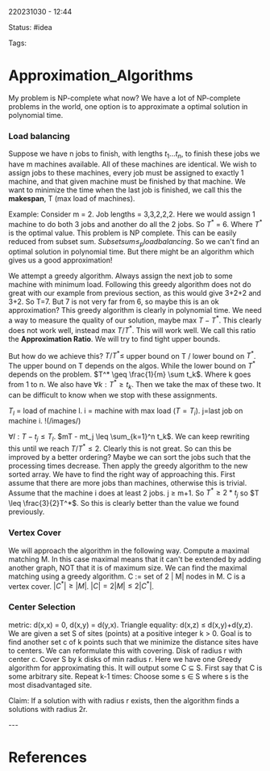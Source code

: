 220231030 - 12:44

Status: #idea

Tags:

# Approximation_Algorithms
My problem is NP-complete what now? We have a lot of NP-complete problems in the world, one option is to approximate a optimal solution in polynomial time. 

### Load balancing
Suppose we have n jobs to finish, with lengths $t_1 ... t_n$, to finish these jobs we have m machines available. All of these machines are identical. We wish to assign jobs to these machines, every job must be assigned to exactly 1 machine, and that given machine must be finished by that machine. We want to minimize the time when the last job is finished, we call this the **makespan**, T (max load of machines).  

Example: Consider m = 2. Job lengths = 3,3,2,2,2. Here we would assign 1 machine to do both 3 jobs and another do all the 2 jobs. So $T^*$ = 6. Where $T^*$ is the optimal value. This problem is NP complete. This can be easily reduced from subset sum. $Subset sum \leq_p load balancing$. So we can't find an optimal solution in polynomial time. But there might be an algorithm which gives us a good approximation! 

We attempt a greedy algorithm. Always assign the next job to some machine with minimum load. Following this greedy algorithm does not do great with our example from previous section, as this would give 3+2+2 and 3+2. So T=7. But 7 is not very far from 6, so maybe this is an ok approximation? This greedy algorithm is clearly in polynomial time. We need a way to measure the quality of our solution, maybe max $T-T^*$. This clearly does not work well, instead max ${T}/{T^*}$. This will work well. We call this ratio the **Approximation Ratio**. We will try to find tight upper bounds. 

But how do we achieve this? $T/T^* \leq$ upper bound on T / lower bound on $T^*$. The upper bound on T depends on the algos. While the lower bound on $T^*$ depends on the problem. $T^* \geq \frac{1}{m} \sum t_k$. Where k goes from 1 to n. We also have $\forall k: T^* \geq t_k$. Then we take the max of these two. It can be difficult to know when we stop with these assignments. 

$T_l$ = load of machine l. i = machine with max load $(T=T_i)$. j=last job on machine i. 
!(/images/)

$\forall l: T-t_j \leq T_l$. $mT - mt_j \leq \sum_{k=1}^n t_k$. We can keep rewriting this until we reach $T/T^* \leq 2$. Clearly this is not great. So can this be improved by a better ordering? Maybe we can sort the jobs such that the processing times decrease. Then apply the greedy algorithm to the new sorted array. We have to find the right way of approaching this. First assume that there are more jobs than machines, otherwise this is trivial. Assume that the machine i does at least 2 jobs. j $\geq$ m+1. So $T^* \geq 2*t_j$ so $T \leq \frac{3}{2}T^*$. So this is clearly better than the value we found previously. 

### Vertex Cover
We will approach the algorithm in the following way. Compute a maximal matching M. In this case maximal means that it can't be extended by adding another graph, NOT that it is of maximum size. We can find the maximal matching using a greedy algorithm. C := set of 2 | M| nodes in M. C is a vertex cover. $|C^*| \geq |M|$. $|C|=2|M| \leq 2|C^*|$. 


### Center Selection
metric: d(x,x) = 0, d(x,y) = d(y,x). Triangle equality: d(x,z) $\leq$ d(x,y)+d(y,z). We are given a set S of sites (points) at a positive integer k > 0. Goal is to find another set c of k points such that we minimize the distance sites have to centers. We can reformulate this with covering. Disk of radius r with center c. Cover S by k disks of min radius r. Here we have one Greedy algorithm for approximating this. It will output some C $\subseteq$ S. First say that C is some arbitrary site. Repeat k-1 times: Choose some s $\in$ S where s is the most disadvantaged site. 

Claim: If a solution with with radius r exists, then the algorithm finds a solutions with radius 2r.  


\-\-\-
# References